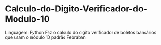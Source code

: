 # Calculo-do-Digito-Verificador-do-Modulo-10
Linguagem: Python
Faz o calculo do digito verificador de boletos bancários que usam o módulo 10 padrão Febraban
